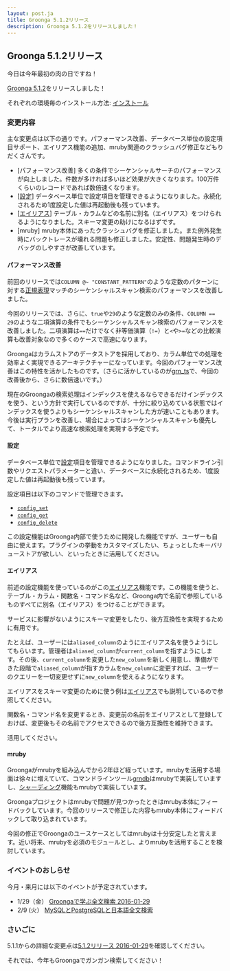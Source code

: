 ```yaml
---
layout: post.ja
title: Groonga 5.1.2リリース
description: Groonga 5.1.2をリリースしました！
---
```


## Groonga 5.1.2リリース

今日は今年最初の肉の日ですね！

[Groonga 5.1.2](/ja/docs/news.html#release-5-1-2)をリリースしました！

それぞれの環境毎のインストール方法: [インストール](/ja/docs/install.html)

### 変更内容

主な変更点は以下の通りです。パフォーマンス改善、データベース単位の設定項目サポート、エイリアス機能の追加、mruby関連のクラッシュバグ修正などもりだくさんです。

  * [パフォーマンス改善] 多くの条件でシーケンシャルサーチのパフォーマンスが向上しました。件数が多ければ多いほど効果が大きくなります。100万件くらいのレコードであれば数倍速くなります。
  * [[設定](/ja/docs/reference/configuration.html)] データベース単位で設定項目を管理できるようになりました。永続化されるため1度設定した値は再起動後も残っています。
  * [[エイリアス](/ja/docs/reference/alias.html)] テーブル・カラムなどの名前に別名（エイリアス）をつけられるようになりました。スキーマ変更の助けになるはずです。
  * [mruby] mruby本体にあったクラッシュバグを修正しました。また例外発生時にバックトレースが壊れる問題も修正しました。安定性、問題発生時のデバッグのしやすさが改善しています。

#### パフォーマンス改善

前回のリリースでは`COLUMN @~ "CONSTANT_PATTERN"`のような定数のパターンに対する[正規表現](/ja/docs/reference/regular_expression.html)マッチのシーケンシャルスキャン検索のパフォーマンスを改善しました。

今回のリリースでは、さらに、`true`や`29`のような定数のみの条件、`COLUMN == 29`のような二項演算の条件でもシーケンシャルスキャン検索のパフォーマンスを改善しました。二項演算は`==`だけでなく非等価演算（`!=`）と`<`や`>=`などの比較演算も改善対象なので多くのケースで高速になります。

Groongaはカラムストアのデータストアを採用しており、カラム単位での処理を効率よく実現できるアーキテクチャーになっています。今回のパフォーマンス改善はこの特性を活かしたものです。（さらに活かしているのが[grn\_ts](/ja/blog/2015/10/22/grn_ts.html)で、今回の改善後から、さらに数倍速いです。）

現在のGroongaの検索処理はインデックスを使えるならできるだけインデックスを使う、という方針で実行しているのですが、十分に絞り込めている状態ではインデックスを使うよりもシーケンシャルスキャンした方が速いこともあります。今後は実行プランを改善し、場合によってはシーケンシャルスキャンも優先して、トータルでより高速な検索処理を実現する予定です。

#### 設定

データベース単位で[設定](/ja/docs/reference/configuration.html)項目を管理できるようになりました。コマンドライン引数やリクエストパラメーターと違い、データベースに永続化されるため、1度設定した値は再起動後も残っています。

設定項目は以下のコマンドで管理できます。

  * [`config_set`](/ja/docs/reference/commands/config_set.html)
  * [`config_get`](/ja/docs/reference/commands/config_get.html)
  * [`config_delete`](/ja/docs/reference/commands/config_delete.html)

この設定機能はGroonga内部で使うために開発した機能ですが、ユーザーも自由に使えます。プラグインの挙動をカスタマイズしたい、ちょっとしたキーバリューストアが欲しい、といったときに活用してください。

#### エイリアス

前述の設定機能を使っているのがこの[エイリアス](/ja/docs/reference/alias.html)機能です。この機能を使うと、テーブル・カラム・関数名・コマンド名など、Groonga内で名前で参照しているものすべてに別名（エイリアス）をつけることができます。

サービスに影響がないようにスキーマ変更をしたり、後方互換性を実現するために有用です。

たとえば、ユーザーには`aliased_column`のようにエイリアス名を使うようにしてもらいます。管理者は`aliased_column`が`current_column`を指すようにします。その後、`current_column`を変更した`new_column`を新しく用意し、準備ができた段階で`aliased_column`が指すカラムを`new_column`に変更すれば、ユーザーのクエリーを一切変更せずに`new_column`を使えるようになります。

エイリアスをスキーマ変更のために使う例は[エイリアス](/ja/docs/reference/alias.html)でも説明しているので参照してください。

関数名・コマンド名を変更するとき、変更前の名前をエイリアスとして登録しておけば、変更後もその名前でアクセスできるので後方互換性を維持できます。

活用してください。

#### mruby

Groongaがmrubyを組み込んでから2年ほど経っています。mrubyを活用する場面は徐々に増えていて、コマンドラインツール[grndb](/ja/docs/reference/executables/grndb.html)はmrubyで実装していますし、[シャーディング](/ja/docs/reference/sharding.html)機能もmrubyで実装しています。

Groongaプロジェクトはmrubyで問題が見つかったときはmruby本体にフィードバックしています。今回のリリースで修正した内容もmruby本体にフィードバックして取り込まれています。

今回の修正でGroongaのユースケースとしてはmrubyは十分安定したと言えます。近い将来、mrubyを必須のモジュールとし、よりmrubyを活用することを検討しています。

### イベントのおしらせ

今月・来月には以下のイベントが予定されています。

* 1/29（金） [Groongaで学ぶ全文検索 2016-01-29](https://groonga.doorkeeper.jp/events/37647)
* 2/9 (火） [MySQLとPostgreSQLと日本語全文検索](https://groonga.doorkeeper.jp/events/35295)

### さいごに

5.1.1からの詳細な変更点は[5.1.2リリース 2016-01-29](/ja/docs/news.html#release-5-1-2)を確認してください。

それでは、今年もGroongaでガンガン検索してください！
